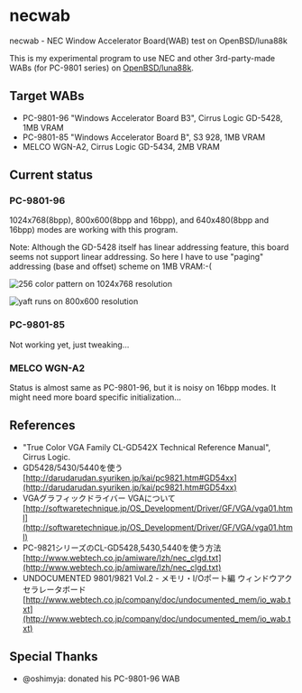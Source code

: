 necwab
======

necwab - NEC Window Accelerator Board(WAB) test on OpenBSD/luna88k

This is my experimental program to use NEC and other 3rd-party-made WABs
(for PC-9801 series) on [OpenBSD/luna88k](http://www.openbsd.org/luna88k.html).

Target WABs
-----------
- PC-9801-96 "Windows Accelerator Board B3", Cirrus Logic GD-5428, 1MB VRAM
- PC-9801-85 "Windows Accelerator Board B", S3 928, 1MB VRAM
- MELCO WGN-A2, Cirrus Logic GD-5434, 2MB VRAM

Current status
--------------
### PC-9801-96

1024x768(8bpp), 800x600(8bpp and 16bpp), and 640x480(8bpp and 16bpp) modes are working with this program.

Note: Although the GD-5428 itself has linear addressing feature, this board seems not support linear addressing.  So here I have to use "paging" addressing (base and offset) scheme on 1MB VRAM:-(

![256 color pattern on 1024x768 resolution](https://pbs.twimg.com/media/CDubVUwVIAAb02C.jpg)

![yaft runs on 800x600 resolution](https://pbs.twimg.com/media/CEDvIo0VAAE-BF0.jpg)

### PC-9801-85

Not working yet, just tweaking...

### MELCO WGN-A2

Status is almost same as PC-9801-96, but it is noisy on 16bpp modes.  It might need more board specific initialization...

References
----------
- "True Color VGA Family CL-GD542X Technical Reference Manual", Cirrus Logic.
- GD5428/5430/5440を使う [http://darudarudan.syuriken.jp/kai/pc9821.htm#GD54xx](http://darudarudan.syuriken.jp/kai/pc9821.htm#GD54xx)
- VGAグラフィックドライバー VGAについて [http://softwaretechnique.jp/OS_Development/Driver/GF/VGA/vga01.html](http://softwaretechnique.jp/OS_Development/Driver/GF/VGA/vga01.html)
- PC-9821シリーズのCL-GD5428,5430,5440を使う方法 [http://www.webtech.co.jp/amiware/lzh/nec_clgd.txt](http://www.webtech.co.jp/amiware/lzh/nec_clgd.txt)
- UNDOCUMENTED 9801/9821 Vol.2 - メモリ・I/Oポート編 ウィンドウアクセラレータボード [http://www.webtech.co.jp/company/doc/undocumented_mem/io_wab.txt](http://www.webtech.co.jp/company/doc/undocumented_mem/io_wab.txt)

Special Thanks
--------------
- @oshimyja: donated his PC-9801-96 WAB
